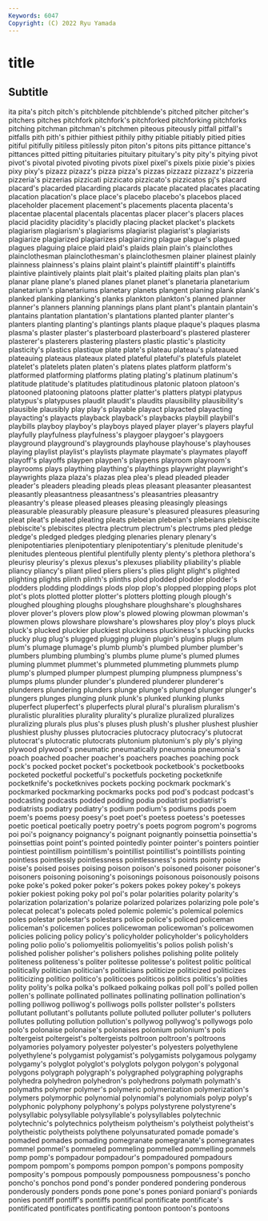 ```yaml
---
Keywords: 6047
Copyright: (C) 2022 Ryu Yamada
---
```



# title

## Subtitle
ita pita's pitch pitch's pitchblende pitchblende's pitched
pitcher pitcher's pitchers pitches pitchfork pitchfork's pitchforked pitchforking pitchforks pitching
pitchman pitchman's pitchmen piteous piteously pitfall pitfall's pitfalls pith pith's
pithier pithiest pithily pithy pitiable pitiably pitied pities pitiful pitifully
pitiless pitilessly piton piton's pitons pits pittance pittance's pittances pitted
pitting pituitaries pituitary pituitary's pity pity's pitying pivot pivot's pivotal
pivoted pivoting pivots pixel pixel's pixels pixie pixie's pixies pixy
pixy's pizazz pizazz's pizza pizza's pizzas pizzazz pizzazz's pizzeria pizzeria's
pizzerias pizzicati pizzicato pizzicato's pizzicatos pj's placard placard's placarded placarding
placards placate placated placates placating placation placation's place place's placebo
placebo's placebos placed placeholder placement placement's placements placenta placenta's placentae
placental placentals placentas placer placer's placers places placid placidity placidity's
placidly placing placket placket's plackets plagiarism plagiarism's plagiarisms plagiarist plagiarist's
plagiarists plagiarize plagiarized plagiarizes plagiarizing plague plague's plagued plagues plaguing
plaice plaid plaid's plaids plain plain's plainclothes plainclothesman plainclothesman's plainclothesmen
plainer plainest plainly plainness plainness's plains plaint plaint's plaintiff plaintiff's
plaintiffs plaintive plaintively plaints plait plait's plaited plaiting plaits plan
plan's planar plane plane's planed planes planet planet's planetaria planetarium
planetarium's planetariums planetary planets plangent planing plank plank's planked planking
planking's planks plankton plankton's planned planner planner's planners planning plannings
plans plant plant's plantain plantain's plantains plantation plantation's plantations planted
planter planter's planters planting planting's plantings plants plaque plaque's plaques
plasma plasma's plaster plaster's plasterboard plasterboard's plastered plasterer plasterer's plasterers
plastering plasters plastic plastic's plasticity plasticity's plastics plastique plate plate's
plateau plateau's plateaued plateauing plateaus plateaux plated plateful plateful's platefuls
platelet platelet's platelets platen platen's platens plates platform platform's platformed
platforming platforms plating plating's platinum platinum's platitude platitude's platitudes platitudinous
platonic platoon platoon's platooned platooning platoons platter platter's platters platypi
platypus platypus's platypuses plaudit plaudit's plaudits plausibility plausibility's plausible plausibly
play play's playable playact playacted playacting playacting's playacts playback playback's
playbacks playbill playbill's playbills playboy playboy's playboys played player player's
players playful playfully playfulness playfulness's playgoer playgoer's playgoers playground playground's
playgrounds playhouse playhouse's playhouses playing playlist playlist's playlists playmate playmate's
playmates playoff playoff's playoffs playpen playpen's playpens playroom playroom's playrooms
plays plaything plaything's playthings playwright playwright's playwrights plaza plaza's plazas
plea plea's plead pleaded pleader pleader's pleaders pleading pleads pleas
pleasant pleasanter pleasantest pleasantly pleasantness pleasantness's pleasantries pleasantry pleasantry's please
pleased pleases pleasing pleasingly pleasings pleasurable pleasurably pleasure pleasure's pleasured
pleasures pleasuring pleat pleat's pleated pleating pleats plebeian plebeian's plebeians
plebiscite plebiscite's plebiscites plectra plectrum plectrum's plectrums pled pledge pledge's
pledged pledges pledging plenaries plenary plenary's plenipotentiaries plenipotentiary plenipotentiary's plenitude
plenitude's plenitudes plenteous plentiful plentifully plenty plenty's plethora plethora's pleurisy
pleurisy's plexus plexus's plexuses pliability pliability's pliable pliancy pliancy's pliant
plied pliers pliers's plies plight plight's plighted plighting plights plinth
plinth's plinths plod plodded plodder plodder's plodders plodding ploddings plods
plop plop's plopped plopping plops plot plot's plots plotted plotter
plotter's plotters plotting plough plough's ploughed ploughing ploughs ploughshare ploughshare's
ploughshares plover plover's plovers plow plow's plowed plowing plowman plowman's
plowmen plows plowshare plowshare's plowshares ploy ploy's ploys pluck pluck's
plucked pluckier pluckiest pluckiness pluckiness's plucking plucks plucky plug plug's
plugged plugging plugin plugin's plugins plugs plum plum's plumage plumage's
plumb plumb's plumbed plumber plumber's plumbers plumbing plumbing's plumbs plume
plume's plumed plumes pluming plummet plummet's plummeted plummeting plummets plump
plump's plumped plumper plumpest plumping plumpness plumpness's plumps plums plunder
plunder's plundered plunderer plunderer's plunderers plundering plunders plunge plunge's plunged
plunger plunger's plungers plunges plunging plunk plunk's plunked plunking plunks
pluperfect pluperfect's pluperfects plural plural's pluralism pluralism's pluralistic pluralities plurality
plurality's pluralize pluralized pluralizes pluralizing plurals plus plus's pluses plush
plush's plusher plushest plushier plushiest plushy plusses plutocracies plutocracy plutocracy's
plutocrat plutocrat's plutocratic plutocrats plutonium plutonium's ply ply's plying plywood
plywood's pneumatic pneumatically pneumonia pneumonia's poach poached poacher poacher's poachers
poaches poaching pock pock's pocked pocket pocket's pocketbook pocketbook's pocketbooks
pocketed pocketful pocketful's pocketfuls pocketing pocketknife pocketknife's pocketknives pockets pocking
pockmark pockmark's pockmarked pockmarking pockmarks pocks pod pod's podcast podcast's
podcasting podcasts podded podding podia podiatrist podiatrist's podiatrists podiatry podiatry's
podium podium's podiums pods poem poem's poems poesy poesy's poet
poet's poetess poetess's poetesses poetic poetical poetically poetry poetry's poets
pogrom pogrom's pogroms poi poi's poignancy poignancy's poignant poignantly poinsettia
poinsettia's poinsettias point point's pointed pointedly pointer pointer's pointers pointier
pointiest pointillism pointillism's pointillist pointillist's pointillists pointing pointless pointlessly pointlessness
pointlessness's points pointy poise poise's poised poises poising poison poison's
poisoned poisoner poisoner's poisoners poisoning poisoning's poisonings poisonous poisonously poisons
poke poke's poked poker poker's pokers pokes pokey pokey's pokeys
pokier pokiest poking poky pol pol's polar polarities polarity polarity's
polarization polarization's polarize polarized polarizes polarizing pole pole's polecat polecat's
polecats poled polemic polemic's polemical polemics poles polestar polestar's polestars
police police's policed policeman policeman's policemen polices policewoman policewoman's policewomen
policies policing policy policy's policyholder policyholder's policyholders poling polio polio's
poliomyelitis poliomyelitis's polios polish polish's polished polisher polisher's polishers polishes
polishing polite politely politeness politeness's politer politesse politesse's politest politic
political politically politician politician's politicians politicize politicized politicizes politicizing politico
politico's politicoes politicos politics politics's polities polity polity's polka polka's
polkaed polkaing polkas poll poll's polled pollen pollen's pollinate pollinated
pollinates pollinating pollination pollination's polling polliwog polliwog's polliwogs polls pollster
pollster's pollsters pollutant pollutant's pollutants pollute polluted polluter polluter's polluters
pollutes polluting pollution pollution's pollywog pollywog's pollywogs polo polo's polonaise
polonaise's polonaises polonium polonium's pols poltergeist poltergeist's poltergeists poltroon poltroon's
poltroons polyamories polyamory polyester polyester's polyesters polyethylene polyethylene's polygamist polygamist's
polygamists polygamous polygamy polygamy's polyglot polyglot's polyglots polygon polygon's polygonal
polygons polygraph polygraph's polygraphed polygraphing polygraphs polyhedra polyhedron polyhedron's polyhedrons
polymath polymath's polymaths polymer polymer's polymeric polymerization polymerization's polymers polymorphic
polynomial polynomial's polynomials polyp polyp's polyphonic polyphony polyphony's polyps polystyrene
polystyrene's polysyllabic polysyllable polysyllable's polysyllables polytechnic polytechnic's polytechnics polytheism polytheism's
polytheist polytheist's polytheistic polytheists polythene polyunsaturated pomade pomade's pomaded pomades
pomading pomegranate pomegranate's pomegranates pommel pommel's pommeled pommeling pommelled pommelling
pommels pomp pomp's pompadour pompadour's pompadoured pompadours pompom pompom's pompoms
pompon pompon's pompons pomposity pomposity's pompous pompously pompousness pompousness's poncho
poncho's ponchos pond pond's ponder pondered pondering ponderous ponderously ponders
ponds pone pone's pones poniard poniard's poniards ponies pontiff pontiff's
pontiffs pontifical pontificate pontificate's pontificated pontificates pontificating pontoon pontoon's pontoons
